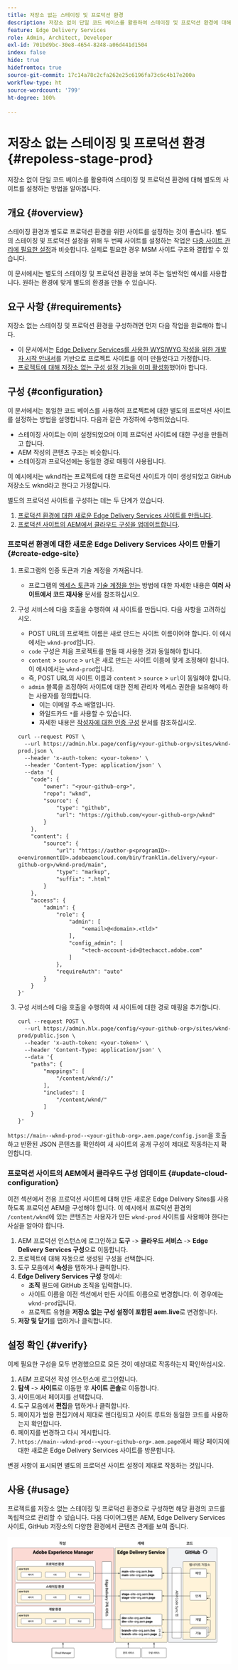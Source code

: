 ```yaml
---
title: 저장소 없는 스테이징 및 프로덕션 환경
description: 저장소 없이 단일 코드 베이스를 활용하여 스테이징 및 프로덕션 환경에 대해 별도의 사이트를 설정하는 방법을 알아봅니다.
feature: Edge Delivery Services
role: Admin, Architect, Developer
exl-id: 701bd9bc-30e8-4654-8248-a06d441d1504
index: false
hide: true
hidefromtoc: true
source-git-commit: 17c14a78c2cfa262e25c6196fa73c6c4b17e200a
workflow-type: ht
source-wordcount: '799'
ht-degree: 100%

---
```


# 저장소 없는 스테이징 및 프로덕션 환경 {#repoless-stage-prod}

저장소 없이 단일 코드 베이스를 활용하여 스테이징 및 프로덕션 환경에 대해 별도의 사이트를 설정하는 방법을 알아봅니다.

## 개요 {#overview}

스테이징 환경과 별도로 프로덕션 환경을 위한 사이트를 설정하는 것이 좋습니다. 별도의 스테이징 및 프로덕션 설정을 위해 두 번째 사이트를 설정하는 작업은 [다중 사이트 관리에 필요한 설정](/help/edge/wysiwyg-authoring/repoless-msm.md)과 비슷합니다. 실제로 필요한 경우 MSM 사이트 구조와 결합할 수 있습니다.

이 문서에서는 별도의 스테이징 및 프로덕션 환경을 보여 주는 일반적인 예시를 사용합니다. 원하는 환경에 맞게 별도의 환경을 만들 수 있습니다.

## 요구 사항 {#requirements}

저장소 없는 스테이징 및 프로덕션 환경을 구성하려면 먼저 다음 작업을 완료해야 합니다.

* 이 문서에서는 [Edge Delivery Services를 사용한 WYSIWYG 작성을 위한 개발자 시작 안내서](/help/edge/wysiwyg-authoring/edge-dev-getting-started.md)를 기반으로 프로젝트 사이트를 이미 만들었다고 가정합니다.
* [프로젝트에 대해 저장소 없는 구성 설정 기능을 이미 활성화](/help/edge/wysiwyg-authoring/repoless.md)했어야 합니다.

## 구성 {#configuration}

이 문서에서는 동일한 코드 베이스를 사용하여 프로젝트에 대한 별도의 프로덕션 사이트를 설정하는 방법을 설명합니다. 다음과 같은 가정하에 수행되었습니다.

* 스테이징 사이트는 이미 설정되었으며 이제 프로덕션 사이트에 대한 구성을 만들려고 합니다.
* AEM 작성의 콘텐츠 구조는 비슷합니다.
* 스테이징과 프로덕션에는 동일한 경로 매핑이 사용됩니다.

이 예시에서는 wknd라는 프로젝트에 대한 프로덕션 사이트가 이미 생성되었고 GitHub 저장소도 wknd라고 한다고 가정합니다.

별도의 프로덕션 사이트를 구성하는 데는 두 단계가 있습니다.

1. [프로덕션 환경에 대한 새로운 Edge Delivery Services 사이트를 만듭니다](#create-edge-site).
1. [프로덕션 사이트의 AEM에서 클라우드 구성을 업데이트합니다](#update-cloud-configuration).

### 프로덕션 환경에 대한 새로운 Edge Delivery Services 사이트 만들기 {#create-edge-site}

1. 프로그램의 인증 토큰과 기술 계정을 가져옵니다.
   * 프로그램의 [액세스 토큰](/help/edge/wysiwyg-authoring/repoless.md#access-token)과 [기술 계정을 얻는](/help/edge/wysiwyg-authoring/repoless.md#access-control) 방법에 대한 자세한 내용은 **여러 사이트에서 코드 재사용** 문서를 참조하십시오.
1. 구성 서비스에 다음 호출을 수행하여 새 사이트를 만듭니다. 다음 사항을 고려하십시오.
   * POST URL의 프로젝트 이름은 새로 만드는 사이트 이름이어야 합니다. 이 에시에서는 `wknd-prod`입니다.
   * `code` 구성은 처음 프로젝트를 만들 때 사용한 것과 동일해야 합니다.
   * `content` > `source` > `url`은 새로 만드는 사이트 이름에 맞게 조정해야 합니다. 이 에시에서는 `wknd-prod`입니다.
   * 즉, POST URL의 사이트 이름과 `content` > `source` > `url`이 동일해야 합니다.
   * `admin` 블록을 조정하여 사이트에 대한 전체 관리자 액세스 권한을 보유해야 하는 사용자를 정의합니다.
      * 이는 이메일 주소 배열입니다.
      * 와일드카드 `*`를 사용할 수 있습니다.
      * 자세한 내용은 [작성자에 대한 인증 구성](https://www.aem.live/docs/authentication-setup-authoring#default-roles) 문서를 참조하십시오.

   ```text
   curl --request POST \
     --url https://admin.hlx.page/config/<your-github-org>/sites/wknd-prod.json \
     --header 'x-auth-token: <your-token>' \
     --header 'Content-Type: application/json' \
     --data '{
       "code": {
           "owner": "<your-github-org>",
           "repo": "wknd",
           "source": {
               "type": "github",
               "url": "https://github.com/<your-github-org>/wknd"
           }
       },
       "content": {
           "source": {
               "url": "https://author-p<programID>-e<environmentID>.adobeaemcloud.com/bin/franklin.delivery/<your-github-org>/wknd-prod/main",
               "type": "markup",
               "suffix": ".html"
           }
       },
       "access": {
           "admin": {
               "role": {
                   "admin": [
                       "<email>@<domain>.<tld>"
                   ],
                   "config_admin": [
                       "<tech-account-id>@techacct.adobe.com"
                   ]
               },
               "requireAuth": "auto"
           }
       }
   }'
   ```

1. 구성 서비스에 다음 호출을 수행하여 새 사이트에 대한 경로 매핑을 추가합니다.

   ```text
   curl --request POST \
     --url https://admin.hlx.page/config/<your-github-org>/sites/wknd-prod/public.json \
     --header 'x-auth-token: <your-token>' \
     --header 'Content-Type: application/json' \
     --data '{
       "paths": {
           "mappings": [
               "/content/wknd/:/"
           ],
           "includes": [
               "/content/wknd/"
           ]
       }
   }'
   ```

`https://main--wknd-prod--<your-github-org>.aem.page/config.json`을 호출하고 반환된 JSON 콘텐츠를 확인하여 새 사이트의 공개 구성이 제대로 작동하는지 확인합니다.

### 프로덕션 사이트의 AEM에서 클라우드 구성 업데이트 {#update-cloud-configuration}

이전 섹션에서 전용 프로덕션 사이트에 대해 만든 새로운 Edge Delivery Sites를 사용하도록 프로덕션 AEM을 구성해야 합니다. 이 예시에서 프로덕션 환경의 `/content/wknd`에 있는 콘텐츠는 사용자가 만든 `wknd-prod` 사이트를 사용해야 한다는 사실을 알아야 합니다.

1. AEM 프로덕션 인스턴스에 로그인하고 **도구** -> **클라우드 서비스** -> **Edge Delivery Services 구성**&#x200B;으로 이동합니다.
1. 프로젝트에 대해 자동으로 생성된 구성을 선택합니다.
1. 도구 모음에서 **속성**&#x200B;을 탭하거나 클릭합니다.
1. **Edge Delivery Services 구성** 창에서:
   * **조직** 필드에 GitHub 조직을 입력합니다.
   * 사이트 이름을 이전 섹션에서 만든 사이트 이름으로 변경합니다. 이 경우에는 `wknd-prod`입니다.
   * 프로젝트 유형을 **저장소 없는 구성 설정이 포함된 aem.live**&#x200B;로 변경합니다.
1. **저장 및 닫기**&#x200B;를 탭하거나 클릭합니다.

## 설정 확인 {#verify}

이제 필요한 구성을 모두 변경했으므로 모든 것이 예상대로 작동하는지 확인하십시오.

1. AEM 프로덕션 작성 인스턴스에 로그인합니다.
1. **탐색** -> **사이트**&#x200B;로 이동한 후 **사이트 콘솔**&#x200B;로 이동합니다.
1. 사이트에서 페이지를 선택합니다.
1. 도구 모음에서 **편집**&#x200B;을 탭하거나 클릭합니다.
1. 페이지가 범용 편집기에서 제대로 렌더링되고 사이트 루트와 동일한 코드를 사용하는지 확인합니다.
1. 페이지를 변경하고 다시 게시합니다.
1. `https://main--wknd-prod--<your-github-org>.aem.page`에서 해당 페이지에 대한 새로운 Edge Delivery Services 사이트를 방문합니다.

변경 사항이 표시되면 별도의 프로덕션 사이트 설정이 제대로 작동하는 것입니다.

## 사용 {#usage}

프로젝트를 저장소 없는 스테이징 및 프로덕션 환경으로 구성하면 해당 환경의 코드를 독립적으로 관리할 수 있습니다. 다음 다이어그램은 AEM, Edge Delivery Services 사이트, GitHub 저장소의 다양한 환경에서 콘텐츠 관계를 보여 줍니다.

![AEM 환경 및 저장소 없는 프로덕션/스테이징 환경 일러스트레이션](assets/repoless/aem-edge-github.png)
